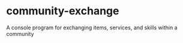 # community-exchange
A console program for exchanging items, services, and skills within a community 
